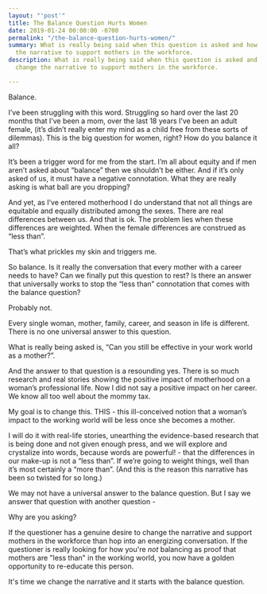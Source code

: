 ```yaml
---
layout: "'post'"
title: The Balance Question Hurts Women
date: 2019-01-24 00:00:00 -0700
permalink: "/the-balance-question-hurts-women/"
summary: What is really being said when this question is asked and how we can change
  the narrative to support mothers in the workforce.
description: What is really being said when this question is asked and how we can
  change the narrative to support mothers in the workforce.

---
```

Balance.

I’ve been struggling with this word. Struggling so hard over the last 20 months that I’ve been a mom, over the last 18 years I’ve been an adult female, (it’s didn’t really enter my mind as a child free from these sorts of dilemmas). This is the big question for women, right? How do you balance it all?

It’s been a trigger word for me from the start. I’m all about equity and if men aren’t asked about “balance” then we shouldn’t be either. And if it’s only asked of us, it must have a negative connotation. What they are really asking is what ball are you dropping? 

And yet, as I’ve entered motherhood I do understand that not all things are equitable and equally distributed among the sexes. There are real differences between us. And that is ok. The problem lies when these differences are weighted. When the female differences are construed as “less than”.

That’s what prickles my skin and triggers me. 

So balance. Is it really the conversation that every mother with a career needs to have? Can we finally put this question to rest? Is there an answer that universally works to stop the “less than” connotation that comes with the balance question?

Probably not.

Every single woman, mother, family, career, and season in life is different. There is no one universal answer to this question.

What is really being asked is, “Can you still be effective in your work world as a mother?”.

And the answer to that question is a resounding yes. There is so much research and real stories showing the positive impact of motherhood on a woman’s professional life. Now I did not say a positive impact on her career. We know all too well about the mommy tax.

My goal is to change this. THIS - this ill-conceived notion that a woman’s impact to the working world will be less once she becomes a mother.

I will do it with real-life stories, unearthing the evidence-based research that is being done and not given enough press, and we will explore and crystalize into words, because words are powerful! - that the differences in our make-up is not a “less than”. If we’re going to weight things, well than it’s most certainly a “more than”. (And this is the reason this narrative has been so twisted for so long.)

We may not have a universal answer to the balance question. But I say we answer that question with another question - 

Why are you asking?

If the questioner has a genuine desire to change the narrative and support mothers in the workforce than hop into an energizing conversation. If the questioner is really looking for how you're _not_ balancing as proof that mothers are "less than" in the working world, you now have a golden opportunity to re-educate this person.

It's time we change the narrative and it starts with the balance question.